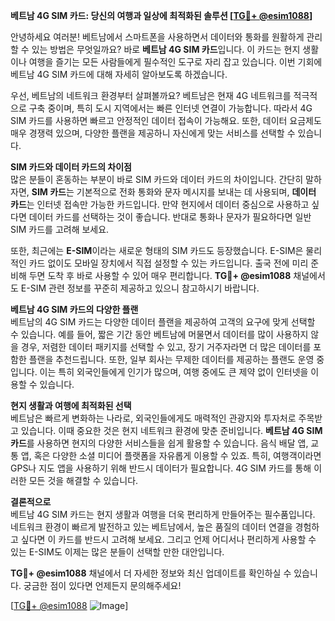 **베트남 4G SIM 카드: 당신의 여행과 일상에 최적화된 솔루션 [[TG💪+ @esim1088](https://t.me/s/esim1088)]**

안녕하세요 여러분! 베트남에서 스마트폰을 사용하면서 데이터와 통화를 원활하게 관리할 수 있는 방법은 무엇일까요? 바로 **베트남 4G SIM 카드**입니다. 이 카드는 현지 생활이나 여행을 즐기는 모든 사람들에게 필수적인 도구로 자리 잡고 있습니다. 이번 기회에 베트남 4G SIM 카드에 대해 자세히 알아보도록 하겠습니다.

우선, 베트남의 네트워크 환경부터 살펴볼까요? 베트남은 현재 4G 네트워크를 적극적으로 구축 중이며, 특히 도시 지역에서는 빠른 인터넷 연결이 가능합니다. 따라서 4G SIM 카드를 사용하면 빠르고 안정적인 데이터 접속이 가능해요. 또한, 데이터 요금제도 매우 경쟁력 있으며, 다양한 플랜을 제공하니 자신에게 맞는 서비스를 선택할 수 있습니다.

**SIM 카드와 데이터 카드의 차이점**  
많은 분들이 혼동하는 부분이 바로 SIM 카드와 데이터 카드의 차이입니다. 간단히 말하자면, **SIM 카드**는 기본적으로 전화 통화와 문자 메시지를 보내는 데 사용되며, **데이터 카드**는 인터넷 접속만 가능한 카드입니다. 만약 현지에서 데이터 중심으로 사용하고 싶다면 데이터 카드를 선택하는 것이 좋습니다. 반대로 통화나 문자가 필요하다면 일반 SIM 카드를 고려해 보세요.

또한, 최근에는 **E-SIM**이라는 새로운 형태의 SIM 카드도 등장했습니다. E-SIM은 물리적인 카드 없이도 모바일 장치에서 직접 설정할 수 있는 카드입니다. 출국 전에 미리 준비해 두면 도착 후 바로 사용할 수 있어 매우 편리합니다. **TG💪+ @esim1088** 채널에서도 E-SIM 관련 정보를 꾸준히 제공하고 있으니 참고하시기 바랍니다.

**베트남 4G SIM 카드의 다양한 플랜**  
베트남의 4G SIM 카드는 다양한 데이터 플랜을 제공하여 고객의 요구에 맞게 선택할 수 있습니다. 예를 들어, 짧은 기간 동안 베트남에 머물면서 데이터를 많이 사용하지 않을 경우, 저렴한 데이터 패키지를 선택할 수 있고, 장기 거주자라면 더 많은 데이터를 포함한 플랜을 추천드립니다. 또한, 일부 회사는 무제한 데이터를 제공하는 플랜도 운영 중입니다. 이는 특히 외국인들에게 인기가 많으며, 여행 중에도 큰 제약 없이 인터넷을 이용할 수 있습니다.

**현지 생활과 여행에 최적화된 선택**  
베트남은 빠르게 변화하는 나라로, 외국인들에게도 매력적인 관광지와 투자처로 주목받고 있습니다. 이때 중요한 것은 현지 네트워크 환경에 맞춘 준비입니다. **베트남 4G SIM 카드**를 사용하면 현지의 다양한 서비스들을 쉽게 활용할 수 있습니다. 음식 배달 앱, 교통 앱, 혹은 다양한 소셜 미디어 플랫폼을 자유롭게 이용할 수 있죠. 특히, 여행객이라면 GPS나 지도 앱을 사용하기 위해 반드시 데이터가 필요합니다. 4G SIM 카드를 통해 이러한 모든 것을 해결할 수 있습니다.

**결론적으로**  
베트남 4G SIM 카드는 현지 생활과 여행을 더욱 편리하게 만들어주는 필수품입니다. 네트워크 환경이 빠르게 발전하고 있는 베트남에서, 높은 품질의 데이터 연결을 경험하고 싶다면 이 카드를 반드시 고려해 보세요. 그리고 언제 어디서나 편리하게 사용할 수 있는 E-SIM도 이제는 많은 분들이 선택할 만한 대안입니다.

**TG💪+ @esim1088** 채널에서 더 자세한 정보와 최신 업데이트를 확인하실 수 있습니다. 궁금한 점이 있다면 언제든지 문의해주세요!

[[TG💪+ @esim1088](https://t.me/s/esim1088) ![Image](https://i.postimg.cc/Y0z9fWf4/image.png)]